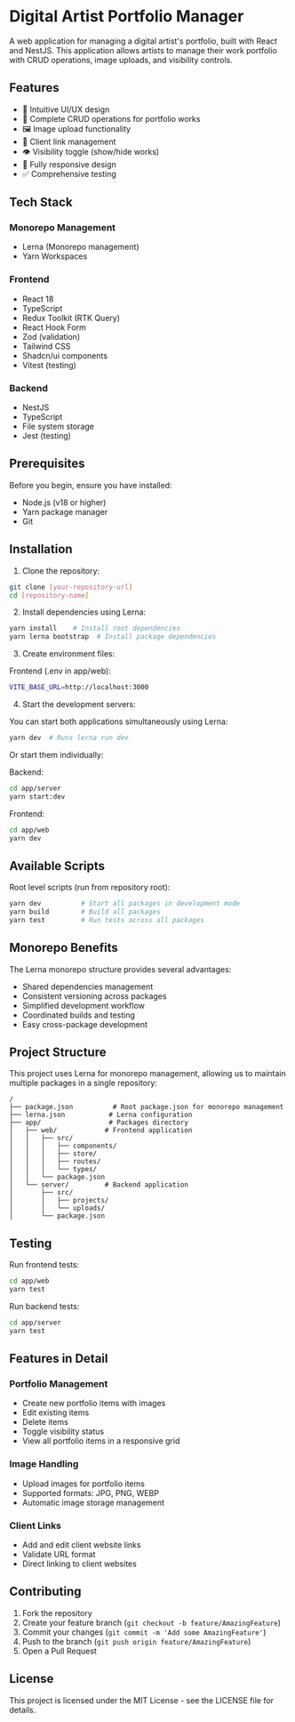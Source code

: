 # Digital Artist Portfolio Manager

A web application for managing a digital artist's portfolio, built with React and NestJS. This application allows artists to manage their work portfolio with CRUD operations, image uploads, and visibility controls.

## Features

- 🎨 Intuitive UI/UX design
- 📝 Complete CRUD operations for portfolio works
- 🖼️ Image upload functionality
- 🔗 Client link management
- 👁️ Visibility toggle (show/hide works)
- 📱 Fully responsive design
- ✅ Comprehensive testing

## Tech Stack

### Monorepo Management

- Lerna (Monorepo management)
- Yarn Workspaces

### Frontend

- React 18
- TypeScript
- Redux Toolkit (RTK Query)
- React Hook Form
- Zod (validation)
- Tailwind CSS
- Shadcn/ui components
- Vitest (testing)

### Backend

- NestJS
- TypeScript
- File system storage
- Jest (testing)

## Prerequisites

Before you begin, ensure you have installed:

- Node.js (v18 or higher)
- Yarn package manager
- Git

## Installation

1. Clone the repository:

```bash
git clone [your-repository-url]
cd [repository-name]
```

2. Install dependencies using Lerna:

```bash
yarn install    # Install root dependencies
yarn lerna bootstrap  # Install package dependencies
```

3. Create environment files:

Frontend (.env in app/web):

```bash
VITE_BASE_URL=http://localhost:3000
```

4. Start the development servers:

You can start both applications simultaneously using Lerna:

```bash
yarn dev  # Runs lerna run dev
```

Or start them individually:

Backend:

```bash
cd app/server
yarn start:dev
```

Frontend:

```bash
cd app/web
yarn dev
```

## Available Scripts

Root level scripts (run from repository root):

```bash
yarn dev          # Start all packages in development mode
yarn build        # Build all packages
yarn test         # Run tests across all packages
```

## Monorepo Benefits

The Lerna monorepo structure provides several advantages:

- Shared dependencies management
- Consistent versioning across packages
- Simplified development workflow
- Coordinated builds and testing
- Easy cross-package development

## Project Structure

This project uses Lerna for monorepo management, allowing us to maintain multiple packages in a single repository:

```
/
├── package.json          # Root package.json for monorepo management
├── lerna.json           # Lerna configuration
├── app/                 # Packages directory
│   ├── web/            # Frontend application
│   │   ├── src/
│   │   │   ├── components/
│   │   │   ├── store/
│   │   │   ├── routes/
│   │   │   └── types/
│   │   └── package.json
│   └── server/         # Backend application
│       ├── src/
│       │   ├── projects/
│       │   └── uploads/
│       └── package.json
```

## Testing

Run frontend tests:

```bash
cd app/web
yarn test
```

Run backend tests:

```bash
cd app/server
yarn test
```

## Features in Detail

### Portfolio Management

- Create new portfolio items with images
- Edit existing items
- Delete items
- Toggle visibility status
- View all portfolio items in a responsive grid

### Image Handling

- Upload images for portfolio items
- Supported formats: JPG, PNG, WEBP
- Automatic image storage management

### Client Links

- Add and edit client website links
- Validate URL format
- Direct linking to client websites

## Contributing

1. Fork the repository
2. Create your feature branch (`git checkout -b feature/AmazingFeature`)
3. Commit your changes (`git commit -m 'Add some AmazingFeature'`)
4. Push to the branch (`git push origin feature/AmazingFeature`)
5. Open a Pull Request

## License

This project is licensed under the MIT License - see the LICENSE file for details.
